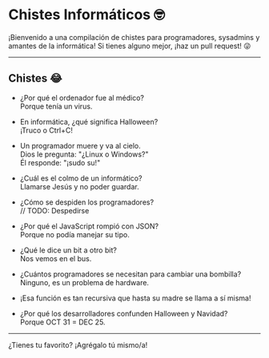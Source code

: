 # Chistes Informáticos 🤓

¡Bienvenido a una compilación de chistes para programadores, sysadmins y amantes de la informática! Si tienes alguno mejor, ¡haz un pull request! 😜

---

## Chistes 😂

- ¿Por qué el ordenador fue al médico?  
  Porque tenía un virus.

- En informática, ¿qué significa Halloween?  
  ¡Truco o Ctrl+C!

- Un programador muere y va al cielo.  
  Dios le pregunta: "¿Linux o Windows?"  
  Él responde: "¡sudo su!"

- ¿Cuál es el colmo de un informático?  
  Llamarse Jesús y no poder guardar.

- ¿Cómo se despiden los programadores?  
  // TODO: Despedirse

- ¿Por qué el JavaScript rompió con JSON?  
  Porque no podía manejar su tipo.

- ¿Qué le dice un bit a otro bit?  
  Nos vemos en el bus.

- ¿Cuántos programadores se necesitan para cambiar una bombilla?  
  Ninguno, es un problema de hardware.

- ¡Esa función es tan recursiva que hasta su madre se llama a sí misma!

- ¿Por qué los desarrolladores confunden Halloween y Navidad?  
  Porque OCT 31 = DEC 25.

---

¿Tienes tu favorito? ¡Agrégalo tú mismo/a!
